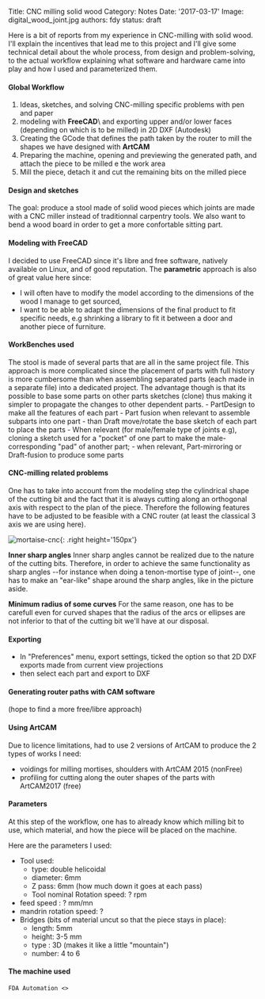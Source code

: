 Title: CNC milling solid wood
Category: Notes
Date: '2017-03-17'
Image: digital_wood_joint.jpg
authors: fdy
status: draft 

Here is a bit of reports from my experience in CNC-milling with solid
wood. I'll explain the incentives that lead me to this project and I'll
give some technical detail about the whole process, from design and
problem-solving, to the actual workflow explaining what software and
hardware came into play and how I used and parameterized them.

#### Global Workflow

1. Ideas, sketches, and solving CNC-milling specific problems with pen
   and paper
2. modeling with **FreeCAD**\ and exporting upper and/or lower faces
   (depending on which is to be milled) in 2D DXF (Autodesk)
3. Creating the GCode that defines the path taken by the router to mill
   the shapes we have designed with **ArtCAM**
4. Preparing the machine, opening and previewing the generated path, and
   attach the piece to be milled e the work area
5. Mill the piece, detach it and cut the remaining bits on the milled
   piece

#### Design and sketches

The goal: produce a stool made of solid wood pieces which joints are
made with a CNC miller instead of traditionnal carpentry tools. We also
want to bend a wood board in order to get a more confortable sitting
part.

#### Modeling with FreeCAD


I decided to use FreeCAD since it's libre and free software, natively
available on Linux, and of good reputation. The **parametric** approach
is also of great value here since:

-  I will often have to modify the model according to the dimensions of
   the wood I manage to get sourced,
-  I want to be able to adapt the dimensions of the final product to fit
   specific needs, e.g shrinking a library to fit it between a door and
   another piece of furniture.

#### WorkBenches used


The stool is made of several parts that are all in the same project
file. This approach is more complicated since the placement of parts
with full history is more cumbersome than when assembling separated
parts (each made in a separate file) into a dedicated project. The
advantage though is that its possible to base some parts on other parts
sketches (clone) thus making it simpler to propagate the changes to
other dependent parts. - PartDesign to make all the features of each
part - Part fusion when relevant to assemble subparts into one part -
than Draft move/rotate the base sketch of each part to place the parts -
When relevant (for male/female type of joints e.g), cloning a sketch
used for a "pocket" of one part to make the male-corresponding "pad" of
another part; - when relevant, Part-mirroring or Draft-fusion to produce
some parts

#### CNC-milling related problems


One has to take into account from the modeling step the cylindrical shape of the cutting bit and the fact that it is always
cutting along an orthogonal axis with respect to the plan of the piece. Therefore the following features have to be adjusted to be feasible with a CNC router (at least the classical 3 axis we are using here).

![mortaise-cnc](/images/portfolio/mortaise_CNC.png){: .right height='150px'}


**Inner sharp angles**
    Inner sharp angles cannot be realized due to the nature of the cutting bits.
    Therefore, in order to achieve the same functionality as sharp angles
    --for instance when doing a tenon-mortise type of joint--, one has to
    make an "ear-like" shape around the sharp angles, like in the picture
    aside.


**Minimum radius of some curves**
    For the same reason, one has to be carefull even for curved shapes that the radius of the arcs or ellipses are not inferior to that of the cutting bit we'll have at our disposal.


#### Exporting


-  In "Preferences" menu, export settings, ticked the option so that 2D DXF exports made from current
   view projections
-  then select each part and export to DXF

#### Generating router paths with CAM software


(hope to find a more free/libre approach)

#### Using ArtCAM


Due to licence limitations, had to use 2 versions of ArtCAM to produce
the 2 types of works I need:

-  voidings for milling mortises, shoulders with ArtCAM 2015
   (nonFree)
-  profiling for cutting along the outer shapes of the parts with
   ArtCAM2017 (free)

#### Parameters


At this step of the workflow, one has to already know which milling bit
to use, which material, and how the piece will be placed on the machine.

Here are the parameters I used:

- Tool used:
    - type: double helicoidal
    - diameter: 6mm
    - Z pass: 6mm (how much down it goes at each pass)
    - Tool nominal Rotation speed:  ? rpm
- feed speed : ? mm/mn
- mandrin rotation speed: ?
- Bridges (bits of material uncut so that the piece stays in place):
    - length: 5mm
    - height: 3-5 mm
    - type : 3D (makes it like a little "mountain")
    - number: 4 to 6

#### The machine used


`FDA Automation <>`
